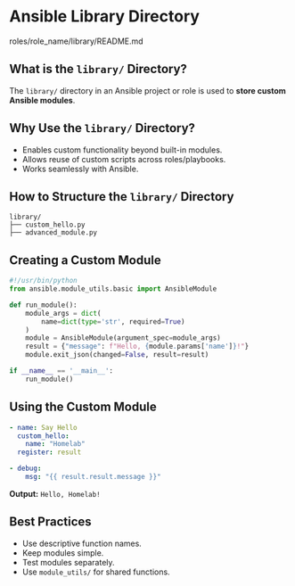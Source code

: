 # Ansible Library Directory
roles/role_name/library/README.md

## What is the `library/` Directory?

The `library/` directory in an Ansible project or role is used to **store custom Ansible modules**.

## Why Use the `library/` Directory?

* Enables custom functionality beyond built-in modules.
* Allows reuse of custom scripts across roles/playbooks.
* Works seamlessly with Ansible.

## How to Structure the `library/` Directory

```
library/
├── custom_hello.py
├── advanced_module.py
```

## Creating a Custom Module

```python
#!/usr/bin/python
from ansible.module_utils.basic import AnsibleModule

def run_module():
    module_args = dict(
        name=dict(type='str', required=True)
    )
    module = AnsibleModule(argument_spec=module_args)
    result = {"message": f"Hello, {module.params['name']}!"}
    module.exit_json(changed=False, result=result)

if __name__ == '__main__':
    run_module()
```

## Using the Custom Module

```yaml
- name: Say Hello
  custom_hello:
    name: "Homelab"
  register: result

- debug:
    msg: "{{ result.result.message }}"
```

**Output:** `Hello, Homelab!`

## Best Practices

* Use descriptive function names.
* Keep modules simple.
* Test modules separately.
* Use `module_utils/` for shared functions.
